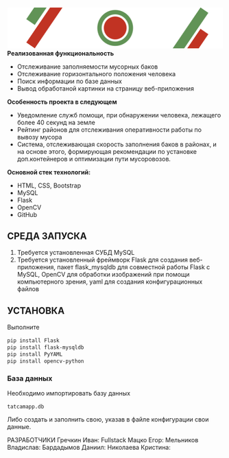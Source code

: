 ![Logo](https://github.com/Yokomide/TatCamAI/raw/main/logo_large.png)
__Реализованная функциональность__
- Отслеживание заполняемости мусорных баков
- Отслеживание горизонтального положения человека
- Поиск информации по базе данных
- Вывод обработаной картинки на страницу веб-приложения

__Особенность проекта в следующем__
- Уведомление служб помощи, при обнаружении человека, лежащего более 40 секунд на земле
- Рейтинг районов для отслеживания оперативности работы по вывозу мусора
- Система, отслеживающая скорость заполнения баков в районах, и на основе этого, формирующая рекомендации по установке доп.контейнеров и оптимизации пути мусоровозов.

__Основной стек технологий:__

- HTML, CSS, Bootstrap
- MySQL
- Flask
- OpenCV
- GitHub

## СРЕДА ЗАПУСКА
1. Требуется установленная СУБД MySQL
2. Требуется установленный фреймворк Flask для создания веб-приложения, пакет flask_mysqldb для совместной работы Flask с MySQL, OpenCV для обработки изображений при помощи компьютерного зрения, yaml для создания конфигурационных файлов

## УСТАНОВКА

Выполните

```
pip install Flask
pip install flask-mysqldb
pip install PyYAML
pip install opencv-python
```

### База данных
Необходимо импортировать базу данных 
```
tatcamapp.db
```
Либо создать и заполнить свою, указав в файле конфигурации свои данные.



РАЗРАБОТЧИКИ
Гречкин Иван: Fullstack
Мацко Егор: 
Мельников Владислав:
Бардадымов Даниил:
Николаева Кристина:
